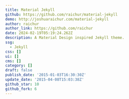 ```yaml
---
title: Material Jekyll
github: https://github.com/raichur/material-jekyll
demo: http://joshuaraichur.com/material-jekyll
author: raichur
author_link: https://github.com/raichur
date: 2024-02-19T05:19:24.262Z
description: A Material Design inspired Jekyll theme.
ssg:
  - Jekyll
css: []
ui: []
cms: []
category: []
draft: false
publish_date: '2015-01-03T16:30:30Z'
update_date: '2015-04-08T15:03:38Z'
github_star: 10
github_fork: 6
---
```

